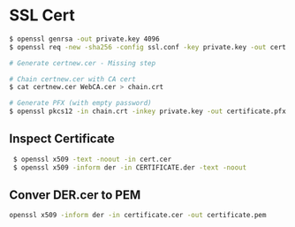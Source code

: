 # SSL Cert

```bash
$ openssl genrsa -out private.key 4096
$ openssl req -new -sha256 -config ssl.conf -key private.key -out cert.csr

# Generate certnew.cer - Missing step

# Chain certnew.cer with CA cert
$ cat certnew.cer WebCA.cer > chain.crt

# Generate PFX (with empty password)
$ openssl pkcs12 -in chain.crt -inkey private.key -out certificate.pfx  -export 
```

## Inspect Certificate

```bash
 $ openssl x509 -text -noout -in cert.cer
 $ openssl x509 -inform der -in CERTIFICATE.der -text -noout
 ```
 
 ## Conver DER.cer to PEM
 ```bash
 openssl x509 -inform der -in certificate.cer -out certificate.pem
 ```
